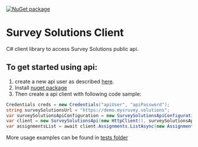[![NuGet package](https://img.shields.io/nuget/v/SurveySolutionsClient)](https://www.nuget.org/packages/SurveySolutionsClient/)

# Survey Solutions Client
C# client library to access Survey Solutions public api.

## To get started using api:
1. create a new api user as described [here](https://docs.mysurvey.solutions/headquarters/api/survey-solutions-api/). 
2. Install [nuget package](https://www.nuget.org/packages/SurveySolutionsClient/)
3. Then create a api client with following code sample:

``` C#
Credentials creds = new Credentials("apiUser", "apiPassword");
string surveySolutionsUrl = "https://demo.mysruvey.solutions";
var surveySolutionsApiConfiguration = new SurveySolutionsApiConfiguration(creds, surveySolutionsUrl);
var client = new SurveySolutionsApi(new HttpClient(), surveySolutionsApiConfiguration);
var assignmentsList = await client.Assignments.ListAsync(new AssignmentsListFilter());
```
More usage examples can be found in [tests folder](https://github.com/SlyNet/SurveySolutionsClient/tree/main/src/SurveySolutionsClient.Tests)
